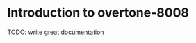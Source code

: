 # Introduction to overtone-8008

TODO: write [great documentation](http://jacobian.org/writing/what-to-write/)
